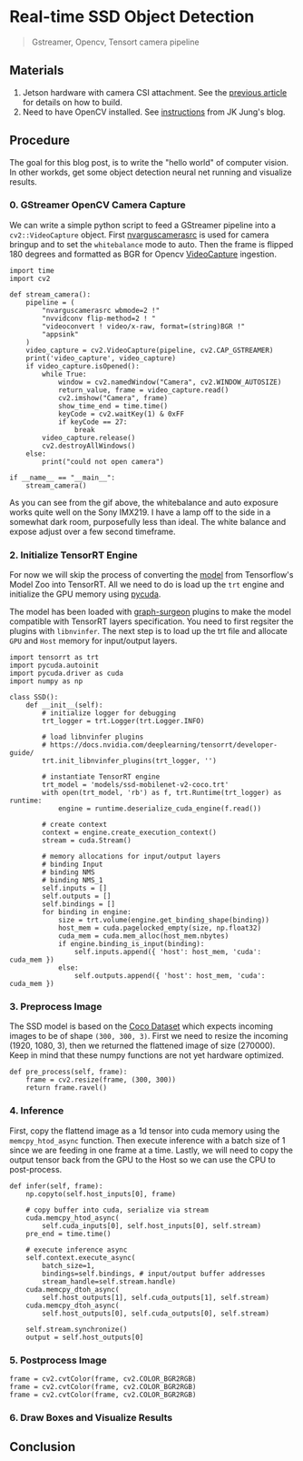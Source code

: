 # Real-time SSD Object Detection

> Gstreamer, Opencv, Tensort camera pipeline

## Materials

1. Jetson hardware with camera CSI attachment. See the [previous article](https://seanavery.github.io/jetson-nano-box/#/) for details on how to build.
2. Need to have OpenCV installed. See [instructions](https://jkjung-avt.github.io/opencv-on-nano/) from  JK Jung's blog.

## Procedure

The goal for this blog post, is to write the "hello world" of computer vision. In other workds, get some object detection neural net running and visualize results.

### 0. GStreamer OpenCV Camera Capture

We can write a simple python script to feed a GStreamer pipeline into a `cv2::VideoCapture` object. First [nvarguscamerasrc]() is used for camera bringup and to set the `whitebalance` mode to auto. Then the frame is flipped 180 degrees and formatted as BGR for Opencv [VideoCapture]() ingestion. 

```
import time
import cv2

def stream_camera():
    pipeline = (
        "nvarguscamerasrc wbmode=2 !"
        "nvvidconv flip-method=2 ! "
        "videoconvert ! video/x-raw, format=(string)BGR !"
        "appsink"
    )
    video_capture = cv2.VideoCapture(pipeline, cv2.CAP_GSTREAMER)
    print('video_capture', video_capture)
    if video_capture.isOpened():
        while True:
            window = cv2.namedWindow("Camera", cv2.WINDOW_AUTOSIZE)
            return_value, frame = video_capture.read()
            cv2.imshow("Camera", frame)
            show_time_end = time.time()
            keyCode = cv2.waitKey(1) & 0xFF
            if keyCode == 27:
                break
        video_capture.release()
        cv2.destroyAllWindows()
    else:
        print("could not open camera")

if __name__ == "__main__":
    stream_camera()
```

As you can see from the gif above, the whitebalance and auto exposure works quite well on the Sony IMX219. I have a lamp off to the side in a somewhat dark room, purposefully less than ideal. The white balance and expose adjust over a few second timeframe. 

### 2. Initialize TensorRT Engine

For now we will skip the process of converting the [model](https://github.com/tensorflow/models/blob/master/research/object_detection/g3doc/detection_model_zoo.md#coco-trained-models) from Tensorflow's Model Zoo into TensorRT. All we need to do is load up the `trt` engine and initialize the GPU memory using [pycuda](https://documen.tician.de/pycuda/). 

The model has been loaded with [graph-surgeon](https://github.com/jkjung-avt/tensorrt_demos/blob/master/ssd/build_engine.py) plugins to make the model compatible with TensorRT layers specification. You need to first regsiter the plugins with `libnvinfer`. The next step is to load up the trt file and allocate `GPU` and `Host` memory for input/output layers.

```
import tensorrt as trt
import pycuda.autoinit
import pycuda.driver as cuda
import numpy as np

class SSD():
    def __init__(self):
        # initialize logger for debugging
        trt_logger = trt.Logger(trt.Logger.INFO)
        
        # load libnvinfer plugins
        # https://docs.nvidia.com/deeplearning/tensorrt/developer-guide/
        trt.init_libnvinfer_plugins(trt_logger, '')
        
        # instantiate TensorRT engine
        trt_model = 'models/ssd-mobilenet-v2-coco.trt'
        with open(trt_model, 'rb') as f, trt.Runtime(trt_logger) as runtime:
            engine = runtime.deserialize_cuda_engine(f.read())
        
        # create context
        context = engine.create_execution_context()
        stream = cuda.Stream()

        # memory allocations for input/output layers
        # binding Input
        # binding NMS
        # binding NMS_1
        self.inputs = []
        self.outputs = []
        self.bindings = []
        for binding in engine:
            size = trt.volume(engine.get_binding_shape(binding))
            host_mem = cuda.pagelocked_empty(size, np.float32)   
            cuda_mem = cuda.mem_alloc(host_mem.nbytes)
            if engine.binding_is_input(binding):
                self.inputs.append({ 'host': host_mem, 'cuda': cuda_mem })
            else:
                self.outputs.append({ 'host': host_mem, 'cuda': cuda_mem })
```

### 3. Preprocess Image

The SSD model is based on the [Coco Dataset](https://cocodataset.org/) which expects incoming images to be of shape `(300, 300, 3)`. First we need to resize the incoming (1920, 1080, 3), then we returned the flattened image of size (270000). Keep in mind that these numpy functions are not yet hardware optimized.

```
def pre_process(self, frame):
    frame = cv2.resize(frame, (300, 300))
    return frame.ravel()
```

### 4. Inference

First, copy the flattend image as a 1d tensor into cuda memory using the `memcpy_htod_async` function. Then execute inference with a batch size of 1 since we are feeding in one frame at a time. Lastly, we will need to copy the output tensor back from the GPU to the Host so we can use the CPU to post-process.

```
def infer(self, frame):
    np.copyto(self.host_inputs[0], frame)

    # copy buffer into cuda, serialize via stream
    cuda.memcpy_htod_async(
        self.cuda_inputs[0], self.host_inputs[0], self.stream)
    pre_end = time.time()

    # execute inference async
    self.context.execute_async(
        batch_size=1,
        bindings=self.bindings, # input/output buffer addresses
        stream_handle=self.stream.handle)
    cuda.memcpy_dtoh_async(
        self.host_outputs[1], self.cuda_outputs[1], self.stream)
    cuda.memcpy_dtoh_async(
        self.host_outputs[0], self.cuda_outputs[0], self.stream)

    self.stream.synchronize()
    output = self.host_outputs[0]
```

### 5. Postprocess Image
    frame = cv2.cvtColor(frame, cv2.COLOR_BGR2RGB)
    frame = cv2.cvtColor(frame, cv2.COLOR_BGR2RGB)
    frame = cv2.cvtColor(frame, cv2.COLOR_BGR2RGB)

### 6. Draw Boxes and Visualize Results

## Conclusion

